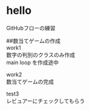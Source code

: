 # hello
GitHubフローの練習

##数当てゲームの作成  
work1  
数字の判別のクラスのみ作成  
main loop を作成途中  

work2   
数当てゲームの完成  

test3  
レビュアーにチェックしてもらう  

